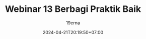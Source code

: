 ---
title : "Webinar 13 Berbagi Praktik Baik"
description : 
date : 2024-04-21T20:19:50+07:00
author : "19erna"
featured : false
draft : true
comment : true
toc : false
keywords : 
  - 
  - 
  - 
  - 
kategori : 
  - Event
topik :
  - 
  - 
seri : 
  - 
images : 
  - img/header/*.jpg
tumbnail : 
  - img/tumbnail/*.jpg
cover : 
  - cover/*.jpg
---